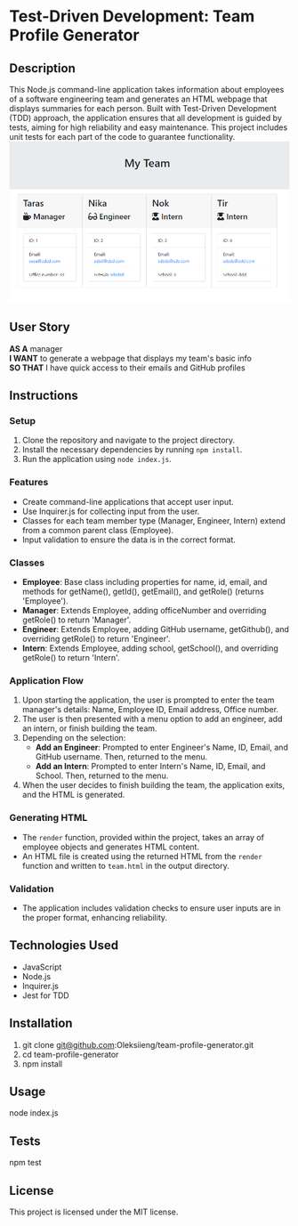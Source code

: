 # Test-Driven Development: Team Profile Generator

## Description
This Node.js command-line application takes information about employees of a software engineering team and generates an HTML webpage that displays summaries for each person. Built with Test-Driven Development (TDD) approach, the application ensures that all development is guided by tests, aiming for high reliability and easy maintenance. This project includes unit tests for each part of the code to guarantee functionality.
![Screenshot of Application](img/screen.png)

## User Story

**AS A** manager  
**I WANT** to generate a webpage that displays my team's basic info  
**SO THAT** I have quick access to their emails and GitHub profiles

## Instructions

### Setup

1. Clone the repository and navigate to the project directory.
2. Install the necessary dependencies by running `npm install`.
3. Run the application using `node index.js`.

### Features

- Create command-line applications that accept user input.
- Use Inquirer.js for collecting input from the user.
- Classes for each team member type (Manager, Engineer, Intern) extend from a common parent class (Employee).
- Input validation to ensure the data is in the correct format.

### Classes

- **Employee**: Base class including properties for name, id, email, and methods for getName(), getId(), getEmail(), and getRole() (returns 'Employee').
- **Manager**: Extends Employee, adding officeNumber and overriding getRole() to return 'Manager'.
- **Engineer**: Extends Employee, adding GitHub username, getGithub(), and overriding getRole() to return 'Engineer'.
- **Intern**: Extends Employee, adding school, getSchool(), and overriding getRole() to return 'Intern'.

### Application Flow

1. Upon starting the application, the user is prompted to enter the team manager's details: Name, Employee ID, Email address, Office number.
2. The user is then presented with a menu option to add an engineer, add an intern, or finish building the team.
3. Depending on the selection:
   - **Add an Engineer**: Prompted to enter Engineer's Name, ID, Email, and GitHub username. Then, returned to the menu.
   - **Add an Intern**: Prompted to enter Intern's Name, ID, Email, and School. Then, returned to the menu.
4. When the user decides to finish building the team, the application exits, and the HTML is generated.

### Generating HTML

- The `render` function, provided within the project, takes an array of employee objects and generates HTML content.
- An HTML file is created using the returned HTML from the `render` function and written to `team.html` in the output directory.

### Validation

- The application includes validation checks to ensure user inputs are in the proper format, enhancing reliability.

## Technologies Used

- JavaScript
- Node.js
- Inquirer.js
- Jest for TDD

## Installation
  
1) git clone git@github.com:Oleksiieng/team-profile-generator.git
2) cd team-profile-generator
3) npm install
  
## Usage
  
node index.js
  
## Tests
  
npm test
  
## License
  
This project is licensed under the MIT license.
